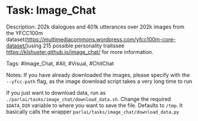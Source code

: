 Task: Image_Chat
=================
Description: 202k dialogues and 401k utterances over 202k images from the YFCC100m dataset(https://multimediacommons.wordpress.com/yfcc100m-core-dataset/)using 215 possible personality traitssee https://klshuster.github.io/image_chat/ for more information.

Tags: #Image_Chat, #All, #Visual, #ChitChat

Notes: If you have already downloaded the images, please specify with the `--yfcc-path` flag, as the image download script takes a very long time to run

If you just want to download data, run as `./parlai/tasks/image_chat/download_data.sh`. Change the required `$DATA_DIR` variable to where you want to save the file. Defaults to `/tmp`. It basically calls the wrapper `parlai/tasks/image_chat/download_data.py`  
